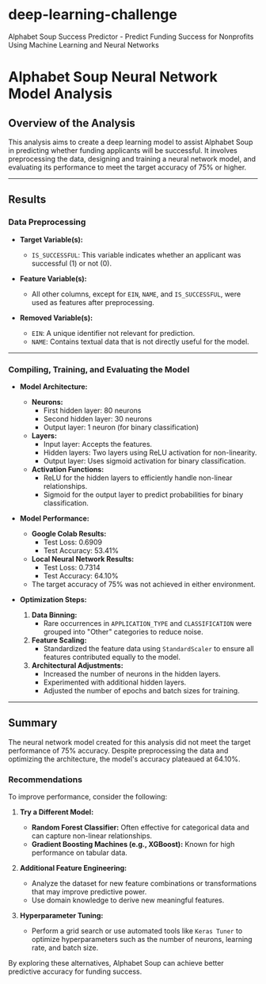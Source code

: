 # deep-learning-challenge
Alphabet Soup Success Predictor - Predict Funding Success for Nonprofits Using Machine Learning and Neural Networks
# Alphabet Soup Neural Network Model Analysis

## Overview of the Analysis

This analysis aims to create a deep learning model to assist Alphabet Soup in predicting whether funding applicants will be successful. It involves preprocessing the data, designing and training a neural network model, and evaluating its performance to meet the target accuracy of 75% or higher.

---

## Results

### Data Preprocessing

- **Target Variable(s):**

  - `IS_SUCCESSFUL`: This variable indicates whether an applicant was successful (1) or not (0).

- **Feature Variable(s):**

  - All other columns, except for `EIN`, `NAME`, and `IS_SUCCESSFUL`, were used as features after preprocessing.

- **Removed Variable(s):**

  - `EIN`: A unique identifier not relevant for prediction.
  - `NAME`: Contains textual data that is not directly useful for the model.

---

### Compiling, Training, and Evaluating the Model

- **Model Architecture:**

  - **Neurons:**
    - First hidden layer: 80 neurons
    - Second hidden layer: 30 neurons
    - Output layer: 1 neuron (for binary classification)
  - **Layers:**
    - Input layer: Accepts the features.
    - Hidden layers: Two layers using ReLU activation for non-linearity.
    - Output layer: Uses sigmoid activation for binary classification.
  - **Activation Functions:**
    - ReLU for the hidden layers to efficiently handle non-linear relationships.
    - Sigmoid for the output layer to predict probabilities for binary classification.

- **Model Performance:**

  - **Google Colab Results:**
    - Test Loss: 0.6909
    - Test Accuracy: 53.41%
  - **Local Neural Network Results:**
    - Test Loss: 0.7314
    - Test Accuracy: 64.10%
  - The target accuracy of 75% was not achieved in either environment.

- **Optimization Steps:**

  1. **Data Binning:**
     - Rare occurrences in `APPLICATION_TYPE` and `CLASSIFICATION` were grouped into "Other" categories to reduce noise.
  2. **Feature Scaling:**
     - Standardized the feature data using `StandardScaler` to ensure all features contributed equally to the model.
  3. **Architectural Adjustments:**
     - Increased the number of neurons in the hidden layers.
     - Experimented with additional hidden layers.
     - Adjusted the number of epochs and batch sizes for training.

---

## Summary

The neural network model created for this analysis did not meet the target performance of 75% accuracy. Despite preprocessing the data and optimizing the architecture, the model's accuracy plateaued at 64.10%.

### Recommendations

To improve performance, consider the following:

1. **Try a Different Model:**

   - **Random Forest Classifier:** Often effective for categorical data and can capture non-linear relationships.
   - **Gradient Boosting Machines (e.g., XGBoost):** Known for high performance on tabular data.

2. **Additional Feature Engineering:**

   - Analyze the dataset for new feature combinations or transformations that may improve predictive power.
   - Use domain knowledge to derive new meaningful features.

3. **Hyperparameter Tuning:**

   - Perform a grid search or use automated tools like `Keras Tuner` to optimize hyperparameters such as the number of neurons, learning rate, and batch size.

By exploring these alternatives, Alphabet Soup can achieve better predictive accuracy for funding success.

